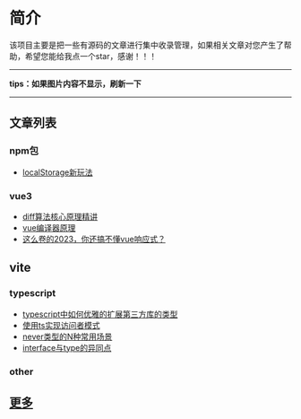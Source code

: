 # 简介

该项目主要是把一些有源码的文章进行集中收录管理，如果相关文章对您产生了帮助，希望您能给我点一个star，感谢！！！

---
**tips：如果图片内容不显示，刷新一下**

---

## 文章列表

### npm包

- [localStorage新玩法](md/localStorage%E6%96%B0%E7%8E%A9%E6%B3%95.md)
### vue3
- [diff算法核心原理精讲](md/diff%E7%AE%97%E6%B3%95%E6%A0%B8%E5%BF%83%E5%8E%9F%E7%90%86%E7%B2%BE%E8%AE%B2.md)
- [vue编译器原理](md/vue%E7%BC%96%E8%AF%91%E5%99%A8%E5%8E%9F%E7%90%86.md)
- [这么卷的2023，你还搞不懂vue响应式？](md/%E8%BF%99%E4%B9%88%E5%8D%B7%E7%9A%842023%EF%BC%8C%E4%BD%A0%E8%BF%98%E6%90%9E%E4%B8%8D%E6%87%82vue%E5%93%8D%E5%BA%94%E5%BC%8F%E5%90%97.md)

## vite

### typescript

- [typescript中如何优雅的扩展第三方库的类型](md/typescript%E4%B8%AD%E5%A6%82%E4%BD%95%E4%BC%98%E9%9B%85%E7%9A%84%E6%89%A9%E5%B1%95%E7%AC%AC%E4%B8%89%E6%96%B9%E5%BA%93%E7%9A%84%E7%B1%BB%E5%9E%8B.md)
- [使用ts实现访问者模式](md/%E4%BD%BF%E7%94%A8ts%E5%AE%9E%E7%8E%B0%E8%AE%BF%E9%97%AE%E8%80%85%E6%A8%A1%E5%BC%8F.md)
- [never类型的N种常用场景](md/never%E7%B1%BB%E5%9E%8B%E7%9A%84N%E7%A7%8D%E5%B8%B8%E7%94%A8%E5%9C%BA%E6%99%AF.md)
- [interface与type的异同点](md/interface%E4%B8%8Etype%E7%9A%84%E5%BC%82%E5%90%8C%E7%82%B9.md)

### other


## [更多](https://www.jianshu.com/u/c4a1ed8dd459)